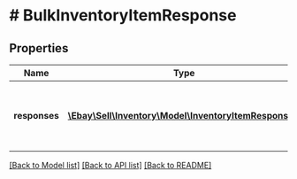 # # BulkInventoryItemResponse

## Properties

Name | Type | Description | Notes
------------ | ------------- | ------------- | -------------
**responses** | [**\Ebay\Sell\Inventory\Model\InventoryItemResponse[]**](InventoryItemResponse.md) | This is the base container of the bulkCreateOrReplaceInventoryItem response. The results of each attempted inventory item creation/update is captured under this container. | [optional]

[[Back to Model list]](../../README.md#models) [[Back to API list]](../../README.md#endpoints) [[Back to README]](../../README.md)
